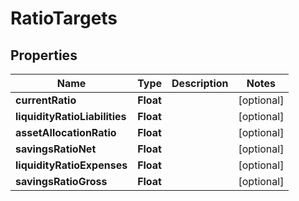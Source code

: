 
# RatioTargets

## Properties
Name | Type | Description | Notes
------------ | ------------- | ------------- | -------------
**currentRatio** | **Float** |  |  [optional]
**liquidityRatioLiabilities** | **Float** |  |  [optional]
**assetAllocationRatio** | **Float** |  |  [optional]
**savingsRatioNet** | **Float** |  |  [optional]
**liquidityRatioExpenses** | **Float** |  |  [optional]
**savingsRatioGross** | **Float** |  |  [optional]



